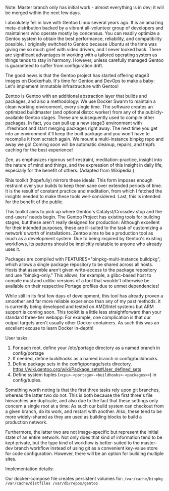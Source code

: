 Note: Master branch only has initial work - almost everything is in dev; it will be merged within the next few days.

I absolutely fell in love with Gentoo Linux several years ago. It is an amazing meta-distribution backed by a vibrant all-volunteer group of developers and maintainers who operate mostly by concensus. You can readily optimize a Gentoo system to obtain the best performance, reliability, and compatibility possible. I originally switched to Gentoo because Ubuntu at the time was giving me so much grief with video drivers, and I never looked back. There are significant advantages in working with a tailored operating system as things tends to stay in harmony. However, unless carefully managed Gentoo is guaranteed to suffer from configuration drift.

The good news is that the Gentoo project has started offering stage3 images on Dockerhub. It's time for Gentoo and DevOps to make a baby: Let's implement immutable infrastructure with Gentoo!

Zentoo is Gentoo with an additional abstraction layer that builds and packages, and also a methodology: We use Docker Swarm to maintain a clean working environment, every single time. The software creates an optimized buildmaster (and optional distcc worker) from any of the publicly-available Gentoo stages. These are subsequently used to compile other packages. In fact, you can pull up a new stage3 environment with ./freshroot and start merging packages right away. The next time you get into an environment it'll keep the built package and you won't have te recompile it from scratch again. We mount a multi-instance binpkg repo and away we go! Coming soon will be automatic cleanup, repairs, and tmpfs caching for the best experience!

Zen, as emphasizes rigorous self-restraint, meditation-practice, insight into the nature of mind and things, and the expression of this insight in daily life, especially for the benefit of others. (Adapted from Wikipedia.)

Rhis toolkit (hopefully) mirrors these ideals: This form imposes enough restraint over your builds to keep them sane over extended periods of time. It is the result of constant practice and meditation, from which I fetched the insights needed to make these tools well-considered. Last, this is intended for the benefit of the public.   

This toolkit aims to pick up where Gentoo's Catalyst/Crossdev stop and the end-users' needs begin. The Gentoo Project has existing tools for building stages, but these aren't really designed for production: Although excellent for their intended purposes, these are ill-suited to the task of customizing a network's worth of installations. Zentoo aims to be a production tool as much as a development system. Due to being inspired by Gentoo's existing workflows, its patterns should be implicitly relatable to anyone who already uses it.

Packages are compiled with FEATURES="binpkg-multi-instance buildpkg", which allows a single package repository to be shared across all hosts. Hosts that assemble aren't given write-access to the package repository and use "binpkg-only." This allows, for example, a glibc-based host to compile musl and uclibc versions of a tool that wouldn't otherwise be available on their respective Portage profiles due to unmet dependencies!

While still in its first few days of development, this tool has already proven a smoother and far more reliable experience than any of my past methods. it is currently being developed and tested on AMD/Intel systems but ARM support is coming soon. This toolkit is a little less straightforward than your standard three-tier webapp: For example, one complication is that our output targets aren't usually other Docker containers. As such this was an excellent excuse to learn Docker in-depth!

User tasks:

1) For each root, define your /etc/portage directory as a named branch in config/portage
2) If needed, define buildhooks as a named branch in config/buildhooks.
3) Define package sets in the config/portage/sets directory. https://wiki.gentoo.org/wiki/Package_sets#User_defined_sets
4) Define system tuples (``<cpu>-<portage>-<buildhooks>-<packages>>``) in config/tuples.

Something worth noting is that the first three tasks rely upon git branches, whereas the latter two do not. This is both because the first three's file hierarchies are duplicate, and also due to the fact that these settings only concern a single root at a time: As such our build system can checkout from a given branch, do its work, and restart with another. Also, these tend to be more widely-shared as they are used as building blocks to build a production network.

Furthermore, the latter two are not image-specific but represent the initial state of an entire network. Not only does that kind of information tend to be kept private, but the type kind of workflow is better-suited to the master-dev branch workflow instead of using git as a convenient key-value store for code configuration. However, there will be an option for building multiple sites.

Implementation details:

Our docker-compose file creates persistent volumes for:
``
/var/cache/binpkg
/var/cache/distfiles
/var/db/repos/gentoo
``
